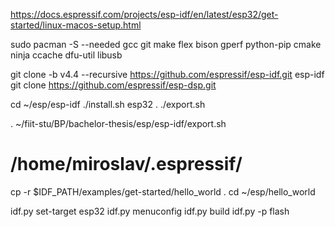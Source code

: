 https://docs.espressif.com/projects/esp-idf/en/latest/esp32/get-started/linux-macos-setup.html

sudo pacman -S --needed gcc git make flex bison gperf python-pip cmake ninja ccache dfu-util libusb

git clone -b v4.4 --recursive https://github.com/espressif/esp-idf.git esp-idf
git clone https://github.com/espressif/esp-dsp.git

cd ~/esp/esp-idf
./install.sh esp32
. ./export.sh

. ~/fiit-stu/BP/bachelor-thesis/esp/esp-idf/export.sh


# /home/miroslav/.espressif/ ##########################################

cp -r $IDF_PATH/examples/get-started/hello_world .
cd ~/esp/hello_world

idf.py set-target esp32
idf.py menuconfig
idf.py build
idf.py -p  flash